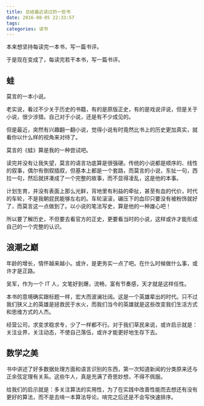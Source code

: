 ```yaml
---
title: 总结最近读过的一些书
date: 2016-08-05 22:33:57
tags: 
categories: 读书
---
```


本来想坚持每读完一本书，写一篇书评。

于是现在变成了，每读完若干本书，写一篇书评。

<!--more-->

## 蛙

莫言的一本小说。

老实说，看过不少关于历史的书籍，有的是原版正史，有的是戏说评说，但是关于小说，很少涉猎。自己对于小说，还是有不少成见的。

但是最近，突然有兴趣翻一翻小说，觉得小说有时竟然比书上的历史更加真实，就看你以什么样的视角来对待了。

莫言的《蛙》算是我的一种尝试吧。

读完并没有让我失望，莫言的语言功底算是很强硬。传统的小说都是顺序的、线性的叙事，偶尔有倒叙插叙，但基本上都是一个套路，而莫言的小说，东扯一句，西拉一句，然后就拼凑成了一个完整的故事，而不显得凌乱，这是他的本事。

计划生育，并没有表面上那么光鲜，背地里有利益的牵扯，甚至有血的代价，时代的车轮，不是我朝屁民能够左右的。车轮滚滚，碾压下的血印只要没有被粉饰就好了，而莫言这一点做到了。以小说的笔法写史，算是他的一种雄心吧！

所以要了解历史，不但要去看官方的正史，更要看当时的小说，这样或许才能形成自己的一个完整的认识。

## 浪潮之巅

年龄的增长，情怀越来越小。或许，是更务实一点了吧。在什么时候做什么事，或许才是正路。

吴军，作为一个 IT 人，文笔好到爆，流畅，富有节奏感，天才就是这样任性。

本书的意境确实跟标题一样，宏大而波澜壮阔。这是一个英雄辈出的时代。只不过我们狭义上的英雄是拯救民于水火，而我们当今的英雄就是这些改变我们生活方式和思维方式的人杰。

经营公司，求变求稳求专，少了一样都不行。对于我们草民来说，或许启示就是：关注业界，关注动态，不使自己落伍，或许才能更好地生存下去。


## 数学之美

书中讲述了好多数据处理方面和语言识别的东西，第一次知道新闻的分类原来还与正余弦定理有关系。这些牛人，真是充满了奇思妙想，不得不佩服。

给我们的启示就是：多关注算法的实用性，为了在实践中改善性能而去想还有没有更好的算法，而不是去啃一本算法导论。啃完之后还是不会写快速排序。











